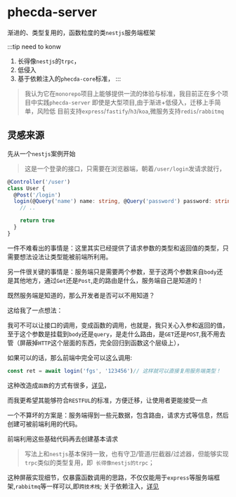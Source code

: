 # phecda-server
渐进的、类型复用的，函数粒度的类`nestjs`服务端框架


:::tip need to konw
1. 长得像`nestjs`的`trpc`，
2. 低侵入
3. 基于依赖注入的`phecda-core`标准，
:::

> 我认为它在`monorepo`项目上能够提供一流的体验与标准，我目前正在多个项目中实践`phecda-server`
> 即使是大型项目,由于渐进+低侵入，迁移上手简单，风险低
> 目前支持`express`/`fastify`/`h3`/`koa`,微服务支持`redis`/`rabbitmq`


## 灵感来源
先从一个`nestjs`案例开始
> 这是一个登录的接口，只需要在浏览器端，朝着`/user/login`发请求就行，

```ts
@Controller('/user')
class User {
  @Post('/login')
  login(@Query('name') name: string, @Query('password') password: string) { // 仔细看这一行！
    // ..

    return true
  }
}
```
一件不难看出的事情是：这里其实已经提供了请求参数的类型和返回值的类型，只需要想法设法让类型能被前端所利用。

另一件很关键的事情是：服务端只是需要两个参数，至于这两个参数来自`body`还是其他地方，通过`Get`还是`Post`,走的路由是什么，服务端自己是知道的！

既然服务端是知道的，那么开发者是否可以不用知道？

这给我了一点想法：

我可不可以让接口的调用，变成函数的调用，也就是，我只关心入参和返回的值，至于这个参数是挂载到`body`还是`query`，是走什么路由，是`GET`还是`POST`,我不用去管（屏蔽掉`HTTP`这个层面的东西，完全回归到函数这个层级上），

如果可以的话，那么前端中完全可以这么调用:

```ts
const ret = await login('fgs', '123456')// 这样就可以直接复用服务端类型！
```
这种改造成`函数`的方式有很多，[详见](./compare.md)，

而我更希望其能够符合`RESTFUL`的标准，方便迁移，让使用者更能接受一点

一个不算坏的方案是：服务端得到一些元数据，包含路由，请求方式等信息，然后创建可被前端利用的代码。

前端利用这些基础代码再去创建基本请求

> 写法上和`nestjs`基本保持一致，也有守卫/管道/拦截器/过滤器，但能够实现`trpc`类似的类型复用，即` 长得像nestjs的trpc`；

这种屏蔽实现细节，仅暴露函数调用的思路，不仅仅能用于`express`等服务端框架,`rabbitmq`等一样可以,即`跨技术栈`;
关于依赖注入，[详见](./nestjs.md)


